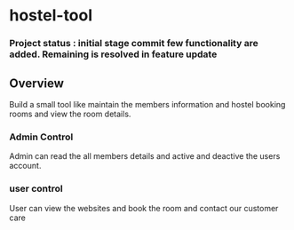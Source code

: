 # hostel-tool

### Project status : initial stage commit few functionality are added. Remaining is resolved in feature update

## Overview

Build a small tool like maintain the members information and hostel booking rooms and view the room details.

### Admin Control
Admin can read the all members details and active and deactive the users account.  

### user control
User can view the websites and book the room and contact our customer care
